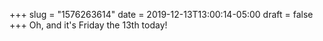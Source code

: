 +++
slug = "1576263614"
date = 2019-12-13T13:00:14-05:00
draft = false
+++
Oh, and it's Friday the 13th today!